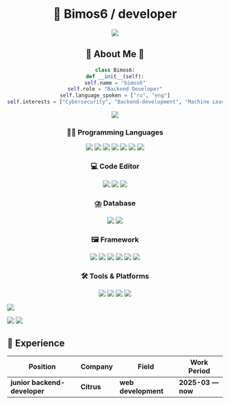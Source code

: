 <h1 align="center">🐉 Bimos6 / developer </h1>
<div align="center">
  <img src="https://user-images.githubusercontent.com/73097560/115834477-dbab4500-a447-11eb-908a-139a6edaec5c.gif">

  <h2>🌟 About Me 🌟</h2>
  
  ```python
  class Bimos6:
  def __init__(self):
  self.name = "bimos6"
  self.role = "Backend Developer"
  self.language_spoken = ["ru", "eng"]
  self.interests = ["Cybersecurity", "Backend-development", "Machine Learning"]
  ```

  <img src="https://user-images.githubusercontent.com/73097560/115834477-dbab4500-a447-11eb-908a-139a6edaec5c.gif">

  <h3>👨‍💻 Programming Languages</h3>
  <p>
    <img src="https://custom-icon-badges.demolab.com/badge/C%23-%23239120.svg?logo=cshrp&logoColor=white"/>
    <img src="https://img.shields.io/badge/Python-3776AB?logo=python&logoColor=fff"/>
    <img src="https://img.shields.io/badge/JavaScript-F7DF1E?logo=javascript&logoColor=000"/>
    <img src="https://img.shields.io/badge/php-%23777BB4.svg?&logo=php&logoColor=white"/>
    <img src="https://img.shields.io/badge/Bash-4EAA25?logo=gnubash&logoColor=fff"/>
    <img src="https://img.shields.io/badge/HTML-%23E34F26.svg?logo=html5&logoColor=white"/>
    <img src="https://img.shields.io/badge/CSS-639?logo=css&logoColor=fff"/>
  </p>

  <h3>💻 Code Editor</h3>
  <p>
    <img src="https://img.shields.io/badge/MySQL-4479A1?logo=mysql&logoColor=fff"/>
    <img src="https://custom-icon-badges.demolab.com/badge/Visual%20Studio-5C2D91.svg?&logo=visualstudio&logoColor=white"/>
    <img src="https://img.shields.io/badge/PyCharm-000?logo=pycharm&logoColor=fff"/>
  </p>

  <h3>⛈️ Database</h3>
  <p>
    <img src="https://custom-icon-badges.demolab.com/badge/Visual%20Studio%20Code-0078d7.svg?logo=vsc&logoColor=white"/>
    <img src="https://img.shields.io/badge/SQLite-%2307405e.svg?logo=sqlite&logoColor=white"/>
  </p>

  <h3>🖼️ Framework</h3>
  <p>
    <img src="https://img.shields.io/badge/Laravel-%23FF2D20.svg?logo=laravel&logoColor=white"/>
    <img src="https://img.shields.io/badge/Vite-646CFF?logo=vite&logoColor=fff"/>
    <img src="https://img.shields.io/badge/Flask-000?logo=flask&logoColor=fff"/>
    <img src="https://img.shields.io/badge/jQuery-0769AD?logo=jquery&logoColor=fff"/>
    <img src="https://img.shields.io/badge/.NET-512BD4?logo=dotnet&logoColor=fff"/>
    <img src="https://img.shields.io/badge/Unity-%23000000.svg?logo=unity&logoColor=white"/>
  </p>

  <h3>🛠 Tools & Platforms</h3>
  <p>
    <img src="https://img.shields.io/badge/Ubuntu-E95420?logo=ubuntu&logoColor=white"/>
    <img src="https://img.shields.io/badge/Git-F05032?logo=git&logoColor=fff"/>
    <img src="https://img.shields.io/badge/GitLab-FC6D26?logo=gitlab&logoColor=fff"/>
    <img src="https://img.shields.io/badge/Bitbucket-0052CC?logo=bitbucket&logoColor=fff"/>
  </p>
</div>


<img src="https://user-images.githubusercontent.com/73097560/115834477-dbab4500-a447-11eb-908a-139a6edaec5c.gif">


<p align="left">
  <img src="https://github-readme-stats.vercel.app/api?username=Bimos6&theme=bear&show_icons=true&hide_border=true&count_private=true&locale=ru">
  <img src="https://github.r2v.ch/codewars?user=Bimos6&stroke=%23BB432C">
</p>


## 👔 Experience
| Position               | Company                     | Field                         | Work Period       |
| ---------------------- | --------------------------- | ----------------------------- | ----------------- |
| **junior backend-developer**         | **Citrus**                | **web development**       | **2025-03 — now** |


